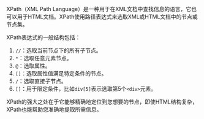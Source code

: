 XPath（XML Path Language）是一种用于在XML文档中查找信息的语言，它也可以用于HTML文档。XPath使用路径表达式来选取XML或HTML文档中的节点或节点集。

XPath表达式的一般结构包括：
1. `//`：选取当前节点下的所有子节点。
2. `*`：选取任意元素节点。
3. `@`：选取属性。
4. `[]`：选取属性值满足特定条件的节点。
5. `/`：选取直接子节点。
6. `[]`：用于限定条件，比如`div[5]`表示选取第5个`<div>`元素。

XPath的强大之处在于它能够精确地定位到您想要的节点，即使HTML结构复杂，XPath也能帮助您准确地提取所需信息。
